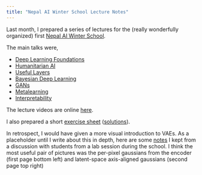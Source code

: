```yaml
---
title: "Nepal AI Winter School Lecture Notes"
---
```


Last month, I prepared a series of lectures for the (really wonderfully
organized) first [Nepal AI Winter School](https://nepalschool.naamii.com.np/).

The main talks were,

* [Deep Learning Foundations](https://drive.google.com/open?id=1cpYlXURNsoWnmCfKAG3HGvZh9SeIG2Ps)
* [Humanitarian AI](https://drive.google.com/open?id=1d60GI41oSrldtMKcCOwaVom1TRm0Z8sF)
* [Useful Layers](https://drive.google.com/open?id=13YDzxi8BerO20VzSC2__TEchgwnr-r8L)
* [Bayesian Deep Learning](https://drive.google.com/open?id=17Rd96ADwoSUFi5M_VT0L8326gnLl-vka)
* [GANs](https://drive.google.com/open?id=1OHNLoAr_om59VSkwMEFQky6aeagx0eQR)
* [Metalearning](https://drive.google.com/open?id=1b9jVlG2vS2-WU9p6R7-QuRv5uEqHy3Yn)
* [Interpretability](https://drive.google.com/open?id=12aDxwkUYSU5vt3dcg7N3j3NsTahLe6hC)

The lecture videos are online <a
href="https://www.naamii.com.np/first-nepal-winter-school-in-ai-lecture-videos-and-slides/">here</a>.

I also prepared a short [exercise
sheet](https://drive.google.com/open?id=16iQEE_5gD0HYG3CRJWpK-BzxdmSrouUr)
([solutions](https://drive.google.com/open?id=1g1q5J6BIKCcMemvMok98mjlJ_Bq5ZV3a)).

In retrospect, I would have given a more visual introduction to VAEs. As a
placeholder until I write about this in depth, here are some
[notes](https://drive.google.com/file/d/1Ka0nBX6IpOrIwvZP6ajQDOsLynAGANhf/view?usp=sharing)
I kept from a discussion with students from a lab session during the school. I
think the most useful pair of pictures was the per-pixel gaussians from the
encoder (first page bottom left) and latent-space axis-aligned gaussians (second
page top right)
